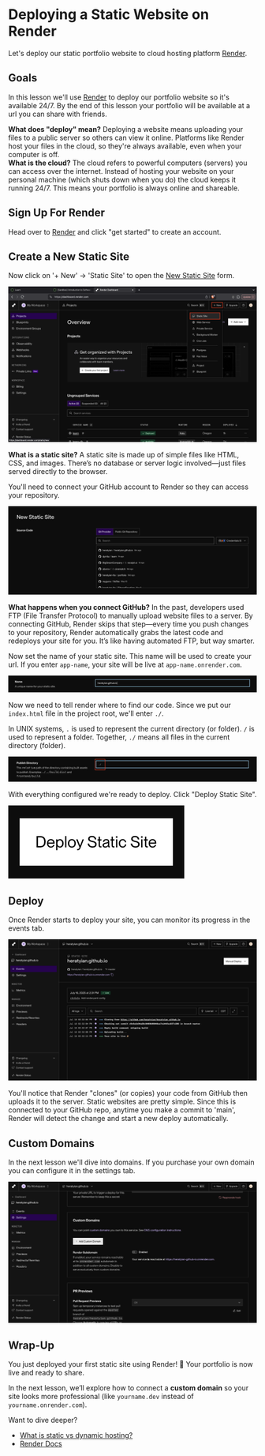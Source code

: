 # Deploying a Static Website on Render

Let's deploy our static portfolio website to cloud hosting platform [Render](https://render.com).

## Goals

In this lesson we'll use [Render](https://render.com) to deploy our portfolio website so it's available 24/7. By the end of this lesson your portfolio will be available at a url you can share with friends.

<aside class="tip">
  <strong>What does "deploy" mean?</strong>
  Deploying a website means uploading your files to a public server so others can view it online. Platforms like Render host your files in the cloud, so they're always available, even when your computer is off.
</aside>

<aside class="tip">
  <strong>What is the cloud?</strong>
  The cloud refers to powerful computers (servers) you can access over the internet. Instead of hosting your website on your personal machine (which shuts down when you do) the cloud keeps it running 24/7. This means your portfolio is always online and shareable.
</aside>

## Sign Up For Render

Head over to [Render](https://render.com) and click "get started" to create an account.

## Create a New Static Site

Now click on '+ New' -> 'Static Site' to open the [New Static Site](https://dashboard.render.com/static/new) form.

![click new static site](assets/render-new-static-site.png)

<aside class="tip">
  <strong>What is a static site?</strong> A static site is made up of simple files like HTML, CSS, and images. There’s no database or server logic involved—just files served directly to the browser.
</aside>

You'll need to connect your GitHub account to Render so they can access your repository.

![select git provider](assets/git-provider.png)

<aside class="tip">
  <strong>What happens when you connect GitHub?</strong>
  In the past, developers used FTP (File Transfer Protocol) to manually upload website files to a server. By connecting GitHub, Render skips that step—every time you push changes to your repository, Render automatically grabs the latest code and redeploys your site for you. It’s like having automated FTP, but way smarter.
</aside>

Now set the name of your static site. This name will be used to create your url. If you enter `app-name`, your site will be live at `app-name.onrender.com`.

![configure name](assets/render-name.png)

Now we need to tell render where to find our code. Since we put our `index.html` file in the project root, we'll enter `./`.

<aside class="tip">
  In UNIX systems, <code>.</code> is used to represent the current directory (or folder). <code>/</code> is used to represent a folder. Together, <code>./</code> means all files in the current directory (folder).
</aside>

![configure publish directory](assets/publish-directory.png)

With everything configured we're ready to deploy. Click "Deploy Static Site".

![deploy static site button](assets/deploy-button.png)

## Deploy

Once Render starts to deploy your site, you can monitor its progress in the events tab.

![events logs](assets/render-events.png)

You'll notice that Render "clones" (or copies) your code from GitHub then uploads it to the server. Static websites are pretty simple. Since this is connected to your GitHub repo, anytime you make a commit to 'main', Render will detect the change and start a new deploy automatically.

## Custom Domains

In the next lesson we'll dive into domains. If you purchase your own domain you can configure it in the settings tab.

![configure custom domains](assets/render-custom-domains.png)

## Wrap-Up

You just deployed your first static site using Render! 🎉 Your portfolio is now live and ready to share.

In the next lesson, we’ll explore how to connect a **custom domain** so your site looks more professional (like `yourname.dev` instead of `yourname.onrender.com`).

Want to dive deeper?

- [What is static vs dynamic hosting?](https://www.cloudflare.com/learning/cdn/static-dynamic-content/)
- [Render Docs](https://render.com/docs/)
